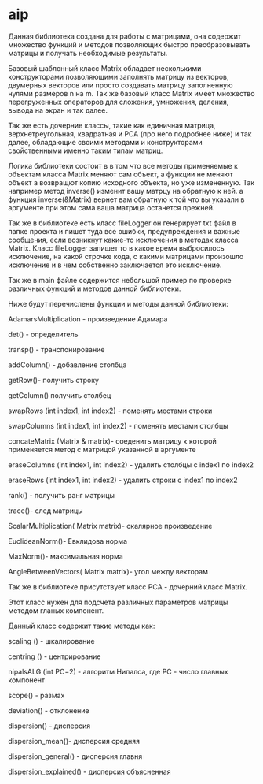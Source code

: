 # aip
Данная библиотека создана для работы с матрицами, она содержит множество функций и методов позволяющих быстро преобразовывать матрицы и получать необходимые результаты. 

Базовый шаблонный класс Matrix обладает несколькими конструкторами позволяющими заполнять матрицу из векторов, двумерных векторов или просто создавать матрицу заполненную нулями размеров n на m. Так же базовый класс Matrix имеет множество перегруженных операторов для сложения, умножения, деления, вывода на экран и так далее.

 Так же есть дочерние классы, такие как единичная матрица, верхнетреугольная, квадратная и PCA (про него подробнее ниже) и так далее, обладающие своими методами и конструкторами свойственными именно таким типам матриц.
 
 Логика библиотеки состоит в в том что все методы применяемые к объектам класса Matrix меняют сам объект, а функции не меняют объект а возвращют копию исходного объекта, но уже измененную. Так например метод inverse() изменит вашу матрцу на обратную к ней. а функция inverse(&Matrix) вернет вам обратную к той что вы указали в аргументе при этом сама ваша матрица останется прежней.
 
 Так же в библиотеке есть класс fileLogger он генерирует txt файл в папке проекта и пишет туда все ошибки, предупреждения и важные сообщения, если возникнут какие-то исключения в методах класса Matrix. Класс fileLogger запишет то в какое время выбросилось исключение, на какой строчке кода, с какими матрицами произошло исключение и в чем собственно заключается это исключение.
 
 
 Так же в main файле содержится небольшой пример по проверке различных функций и методов данной библиотеки. 
 
 
Ниже будут перечислены функции и методы данной библиотеки:
 
 AdamarsMultiplication - произведение Адамара
 
 det() - определитель
 
 transp() - транспонирование
 
 addColumn() - добавление столбца
 
 getRow()- получить строку
 
 getColumn() получить столбец
 
 swapRows (int index1, int index2) - поменять местами строки 
 
 swapColumns (int index1, int index2) - поменять местами столбцы
 
 concateMatrix (Matrix & matrix)- соеденить матрицу к которой применяется метод с матрицой указанной в аргументе
 
 eraseColumns (int index1, int index2) - удалить столбцы с index1 по index2
 
 eraseRows (int index1, int index2) - удалить строки с index1 по index2
 
 rank() - получить ранг матрицы
 
 trace()- след матрицы
 
 ScalarMultiplication( Matrix<T> matrix)- скалярное произведение
 
 EuclideanNorm()- Евклидова норма
 
 MaxNorm()- максимальная норма
 
 AngleBetweenVectors( Matrix<T> matrix)- угол между векторам
 
 
  
  

  Так же в библиотеке присутствует класс PCA - дочерний класс Matrix.
 
 Этот класс нужен для подсчета различных параметров матрицы методом гланых компонент.
 
 Данный класс содержит такие методы как:
 
  scaling () - шкалирование
 
  centring () - центрирование
 
  nipalsALG (int PC=2) - алгоритм Нипалса, где PC - число главных компонент
 
  scope() - размах
 
  deviation() - отклонение
 
  dispersion() - дисперсия
 
  dispersion_mean()- дисперсия средняя
 
  dispersion_general() - дисперсия главня
 
  dispersion_explained() - дисперсия объясненная
